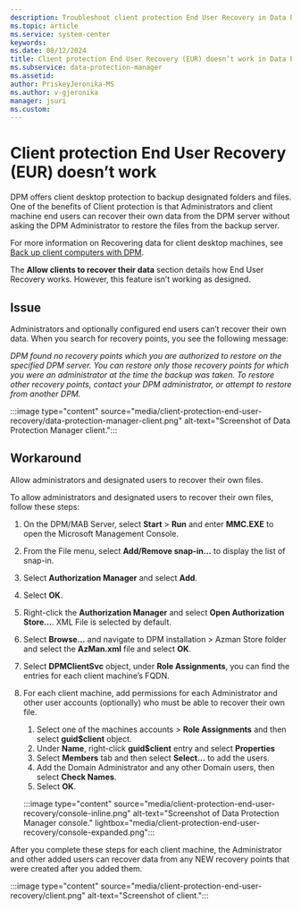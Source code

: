 ```yaml
---
description: Troubleshoot client protection End User Recovery in Data Protection Manager.
ms.topic: article
ms.service: system-center
keywords:
ms.date: 08/12/2024
title: Client protection End User Recovery (EUR) doesn’t work in Data Protection Manager.
ms.subservice: data-protection-manager
ms.assetid:
author: PriskeyJeronika-MS
ms.author: v-gjeronika
manager: jsuri
ms.custom:
---
```


# Client protection End User Recovery (EUR) doesn’t work

DPM offers client desktop protection to backup designated folders and files.  One of the benefits of Client protection is that Administrators and client machine end users can recover their own data from the DPM server without asking the DPM Administrator to restore the files from the backup server.

For more information on Recovering data for client desktop machines, see [Back up client computers with DPM](/system-center/dpm/back-up-workstations?&tabs=AllowClients2016%2CAllowClients#recover-client-data).

The **Allow clients to recover their data** section details how End User Recovery works. However, this feature isn’t working as designed.  

## Issue

Administrators and optionally configured end users can’t recover their own data. When you search for recovery points, you see the following message:

*DPM found no recovery points which you are authorized to restore on the specified DPM server. You can restore only those recovery points for which you were an administrator at the time the backup was taken.  To restore other recovery points, contact your DPM administrator, or attempt to restore from another DPM.*

:::image type="content" source="media/client-protection-end-user-recovery/data-protection-manager-client.png" alt-text="Screenshot of Data Protection Manager client.":::

## Workaround

Allow administrators and designated users to recover their own files.  

To allow administrators and designated users to recover their own files, follow these steps:

1. On the DPM/MAB Server, select **Start** > **Run** and enter **MMC.EXE** to open the Microsoft Management Console.

2. From the File menu, select **Add/Remove snap-in…** to display the list of snap-in. 

3. Select **Authorization Manager** and select **Add**.  

4. Select **OK**.

5. Right-click the **Authorization Manager** and select **Open Authorization Store…**. XML File is selected by default.

6. Select **Browse…** and navigate to DPM installation > Azman Store folder and select the **AzMan.xml** file and select **OK**.

7. Select **DPMClientSvc** object, under **Role Assignments**, you can find the entries for each client machine’s FQDN.

8. For each client machine, add permissions for each Administrator and other user accounts (optionally) who must be able to recover their own file.

      1. Select one of the machines accounts > **Role Assignments** and then select **guid$client** object.
      2. Under **Name**, right-click **guid$client** entry and select **Properties**
      3. Select **Members** tab and then select **Select…** to add the users.
      4. Add the Domain Administrator and any other Domain users, then select **Check Names**.
      5. Select **OK**.
     
      :::image type="content" source="media/client-protection-end-user-recovery/console-inline.png" alt-text="Screenshot of Data Protection Manager console." lightbox="media/client-protection-end-user-recovery/console-expanded.png":::

After you complete these steps for each client machine, the Administrator and other added users can recover data from any NEW recovery points that were created after you added them.

:::image type="content" source="media/client-protection-end-user-recovery/client.png" alt-text="Screenshot of client.":::

